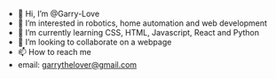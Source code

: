 - 👋 Hi, I’m @Garry-Love
- 👀 I’m interested in robotics, home automation and web development
- 🌱 I’m currently learning CSS, HTML, Javascript, React and Python
- 💞️ I’m looking to collaborate on a webpage 
- 📫 How to reach me 
- email: garrythelover@gmail.com

<!---
Garry-Love/Garry-Love is a ✨ special ✨ repository because its `README.md` (this file) appears on your GitHub profile.
You can click the Preview link to take a look at your changes.
--->
